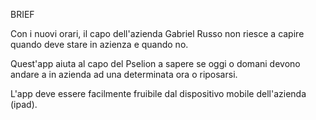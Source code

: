 BRIEF



Con i nuovi orari, il capo dell'azienda Gabriel Russo non riesce a capire quando deve stare in azienza e quando no.


Quest'app aiuta al capo del Pselion a sapere se oggi o domani devono andare a in azienda ad una determinata ora o riposarsi.

L'app deve essere facilmente fruibile dal dispositivo mobile dell'azienda (ipad).
